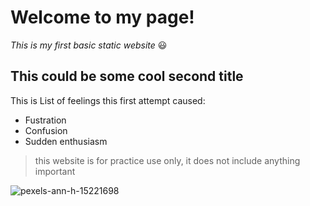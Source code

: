 # Welcome to my page!

*This is my first basic static website* 😃

## This could be some cool second title

This is List of feelings this first attempt caused:

- Fustration
- Confusion
- Sudden enthusiasm

>this website is for practice use only, it does not include anything important


![pexels-ann-h-15221698](https://github.com/Jelenaeeva/my-static-website/assets/160233244/4e6bf00a-2879-4b52-9b92-950f75eb8e28)
